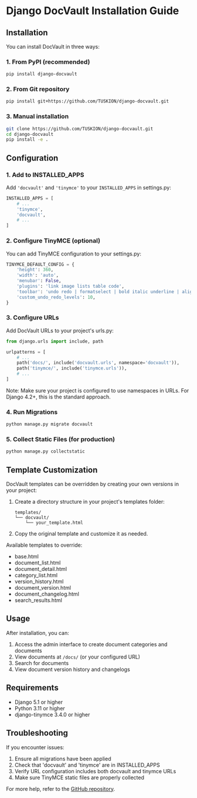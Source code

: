 # Django DocVault Installation Guide

## Installation

You can install DocVault in three ways:

### 1. From PyPI (recommended)

```bash
pip install django-docvault
```

### 2. From Git repository

```bash
pip install git+https://github.com/TUSKION/django-docvault.git
```

### 3. Manual installation

```bash
git clone https://github.com/TUSKION/django-docvault.git
cd django-docvault
pip install -e .
```

## Configuration

### 1. Add to INSTALLED_APPS

Add `'docvault'` and `'tinymce'` to your `INSTALLED_APPS` in settings.py:

```python
INSTALLED_APPS = [
    # ...
    'tinymce',
    'docvault',
    # ...
]
```

### 2. Configure TinyMCE (optional)

You can add TinyMCE configuration to your settings.py:

```python
TINYMCE_DEFAULT_CONFIG = {
    'height': 360,
    'width': 'auto',
    'menubar': False,
    'plugins': 'link image lists table code',
    'toolbar': 'undo redo | formatselect | bold italic underline | alignleft aligncenter alignright | bullist numlist | outdent indent | table | link image | code',
    'custom_undo_redo_levels': 10,
}
```

### 3. Configure URLs

Add DocVault URLs to your project's urls.py:

```python
from django.urls import include, path

urlpatterns = [
    # ...
    path('docs/', include('docvault.urls', namespace='docvault')),
    path('tinymce/', include('tinymce.urls')),
    # ...
]
```

Note: Make sure your project is configured to use namespaces in URLs. For Django 4.2+, this is the standard approach.

### 4. Run Migrations

```bash
python manage.py migrate docvault
```

### 5. Collect Static Files (for production)

```bash
python manage.py collectstatic
```

## Template Customization

DocVault templates can be overridden by creating your own versions in your project:

1. Create a directory structure in your project's templates folder:
   ```
   templates/
   └── docvault/
       └── your_template.html
   ```

2. Copy the original template and customize it as needed.

Available templates to override:
- base.html
- document_list.html
- document_detail.html
- category_list.html
- version_history.html
- document_version.html
- document_changelog.html
- search_results.html

## Usage

After installation, you can:

1. Access the admin interface to create document categories and documents
2. View documents at `/docs/` (or your configured URL)
3. Search for documents
4. View document version history and changelogs

## Requirements

- Django 5.1 or higher
- Python 3.11 or higher
- django-tinymce 3.4.0 or higher

## Troubleshooting

If you encounter issues:

1. Ensure all migrations have been applied
2. Check that 'docvault' and 'tinymce' are in INSTALLED_APPS
3. Verify URL configuration includes both docvault and tinymce URLs
4. Make sure TinyMCE static files are properly collected

For more help, refer to the [GitHub repository](https://github.com/TUSKION/django-docvault).
